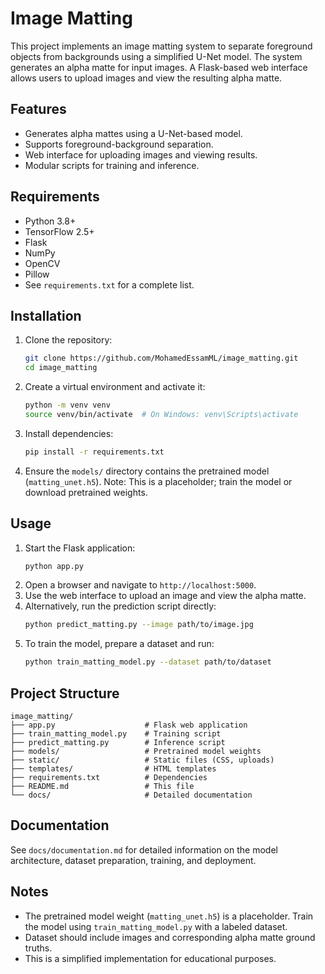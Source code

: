 # Image Matting

This project implements an image matting system to separate foreground objects from backgrounds using a simplified U-Net model. The system generates an alpha matte for input images. A Flask-based web interface allows users to upload images and view the resulting alpha matte.

## Features
- Generates alpha mattes using a U-Net-based model.
- Supports foreground-background separation.
- Web interface for uploading images and viewing results.
- Modular scripts for training and inference.

## Requirements
- Python 3.8+
- TensorFlow 2.5+
- Flask
- NumPy
- OpenCV
- Pillow
- See `requirements.txt` for a complete list.

## Installation
1. Clone the repository:
   ```bash
   git clone https://github.com/MohamedEssamML/image_matting.git
   cd image_matting
   ```
2. Create a virtual environment and activate it:
   ```bash
   python -m venv venv
   source venv/bin/activate  # On Windows: venv\Scripts\activate
   ```
3. Install dependencies:
   ```bash
   pip install -r requirements.txt
   ```
4. Ensure the `models/` directory contains the pretrained model (`matting_unet.h5`). Note: This is a placeholder; train the model or download pretrained weights.

## Usage
1. Start the Flask application:
   ```bash
   python app.py
   ```
2. Open a browser and navigate to `http://localhost:5000`.
3. Use the web interface to upload an image and view the alpha matte.
4. Alternatively, run the prediction script directly:
   ```bash
   python predict_matting.py --image path/to/image.jpg
   ```
5. To train the model, prepare a dataset and run:
   ```bash
   python train_matting_model.py --dataset path/to/dataset
   ```

## Project Structure
```
image_matting/
├── app.py                    # Flask web application
├── train_matting_model.py    # Training script
├── predict_matting.py        # Inference script
├── models/                   # Pretrained model weights
├── static/                   # Static files (CSS, uploads)
├── templates/                # HTML templates
├── requirements.txt          # Dependencies
├── README.md                 # This file
└── docs/                     # Detailed documentation
```

## Documentation
See `docs/documentation.md` for detailed information on the model architecture, dataset preparation, training, and deployment.

## Notes
- The pretrained model weight (`matting_unet.h5`) is a placeholder. Train the model using `train_matting_model.py` with a labeled dataset.
- Dataset should include images and corresponding alpha matte ground truths.
- This is a simplified implementation for educational purposes.
